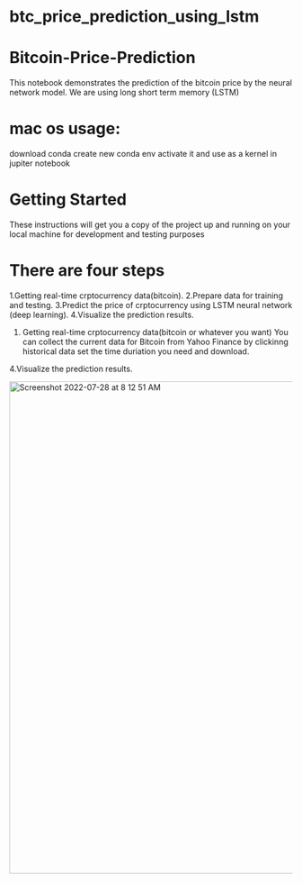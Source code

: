 # btc_price_prediction_using_lstm

# Bitcoin-Price-Prediction
This notebook demonstrates the prediction of the bitcoin price by the neural network model. We are using long short term memory (LSTM)

# mac os usage:
download conda 
create new conda env 
activate it 
and use as a kernel in jupiter notebook 

# Getting Started
These instructions will get you a copy of the project up and running on your local machine for development and testing purposes

# There are four steps 
1.Getting real-time crptocurrency data(bitcoin).
2.Prepare data for training and testing.
3.Predict the price of crptocurrency using LSTM neural network (deep learning).
4.Visualize the prediction results.

1. Getting real-time crptocurrency data(bitcoin or whatever you want)
You can collect the current data for Bitcoin from Yahoo Finance by clickinng historical data set the time duriation you need and download.


4.Visualize the prediction results.

<img width="874" alt="Screenshot 2022-07-28 at 8 12 51 AM" src="https://user-images.githubusercontent.com/50747240/181408776-9037e1c5-6b8a-47c9-936e-f76cffb4afc3.png">
